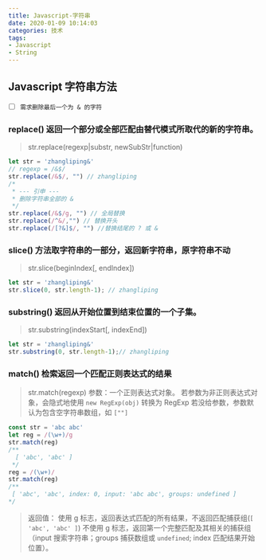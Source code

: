 ```yaml
---
title: Javascript-字符串
date: 2020-01-09 10:14:03
categories: 技术
tags: 
- Javascript
- String
---
```


## Javascript 字符串方法

- [ ] `需求删除最后一个为 & 的字符`
### replace() 返回一个部分或全部匹配由替代模式所取代的新的字符串。
> str.replace(regexp|substr, newSubStr|function)

```javascript
let str = 'zhangliping&'
// regexp = /&$/
str.replace(/&$/, "") // zhangliping
/*
 * --- 引申 ---
 * 删除字符串全部的 &
 */
str.replace(/&$/g, "") // 全局替换
str.replace(/^&/,"") // 替换开头
str.replace(/[?&]$/, "") //替换结尾的 ? 或 &
```
<!-- more -->
### slice() 方法取字符串的一部分，返回新字符串，原字符串不动
> str.slice(beginIndex[, endIndex])

```javascript
let str = 'zhangliping&'
str.slice(0, str.length-1); // zhangliping
```

### substring() 返回从开始位置到结束位置的一个子集。
> str.substring(indexStart[, indexEnd])
```javascript
let str = 'zhangliping&'
str.substring(0, str.length-1);// zhangliping
```

### match() 检索返回一个匹配正则表达式的结果
> str.match(regexp)
> 参数：一个正则表达式对象。
> 若参数为非正则表达式对象，会隐式地使用 `new RegExp(obj)` 转换为 RegExp
> 若没给参数，参数默认为包含空字符串数组，如 `[""]`
```javascript
const str = 'abc abc'
let reg = /(\w+)/g
str.match(reg)
/** 
  [ 'abc', 'abc' ]
 */
reg = /(\w+)/
str.match(reg)
/** 
 [ 'abc', 'abc', index: 0, input: 'abc abc', groups: undefined ]
*/
```
> 返回值： 
> 使用 g 标志，返回表达式匹配的所有结果，不返回匹配捕获组(`[ 'abc', 'abc' ]`)
> 不使用 g 标志，返回第一个完整匹配及其相关的捕获组（input 搜索字符串；groups 捕获数组或 `undefined`; index 匹配结果开始位置）。